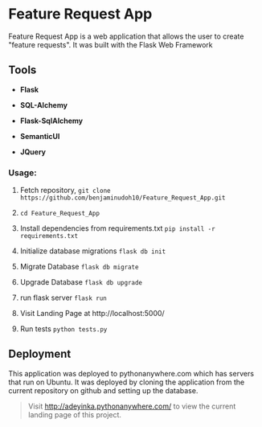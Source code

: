 # Feature Request App

Feature Request App is a web application that allows the user to create "feature requests".
It was built with the Flask Web Framework

## Tools
* **Flask**

* **SQL-Alchemy**

* **Flask-SqlAlchemy**

* **SemanticUI**

* **JQuery**

### Usage:

1. Fetch repository, `git clone https://github.com/benjaminudoh10/Feature_Request_App.git`

2. `cd Feature_Request_App`

3. Install dependencies from requirements.txt `pip install -r requirements.txt`

4. Initialize database migrations `flask db init`

6. Migrate Database `flask db migrate`

7. Upgrade Database `flask db upgrade`

5. run flask server `flask run`

6. Visit Landing Page at http://localhost:5000/

7. Run tests `python tests.py`

## Deployment
This application was deployed to pythonanywhere.com which has servers that run on Ubuntu. It was deployed by cloning the application from the current repository on github and setting up the database.

>Visit http://adeyinka.pythonanywhere.com/ to view the current landing page of this project.
